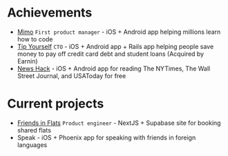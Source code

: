 # Achievements 
- [Mimo](https://mimo.org/) `First product manager` - iOS + Android app helping millions learn how to code
- [Tip Yourself](https://help.earnin.com/hc/en-us/articles/360041192274-How-does-Tip-Yourself-work) `CTO` - iOS + Android app + Rails app helping people save money to pay off credit card debt and student loans (Acquired by Earnin)
- [News Hack](https://github.com/Lcarvajal-zz/News-Hack) - iOS + Android app for reading The NYTimes, The Wall Street Journal, and USAToday for free

# Current projects
- [Friends in Flats](https://www.friends-in-flats.com) `Product engineer` - NextJS + Supabase site for booking shared flats
- Speak - iOS + Phoenix app for speaking with friends in foreign languages
